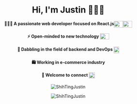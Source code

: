 <h1 align="center">Hi, I'm Justin 🙋🏻‍♂️</h1>

<h4 align="center">👨🏻‍💻 A passionate web developer focused on React.js<img align="top" width=30 height=22 src="https://upload.wikimedia.org/wikipedia/commons/thumb/a/a7/React-icon.svg/1280px-React-icon.svg.png" /><img align="top" width=30 height=22 src="https://react-redux.js.org/img/redux.svg" /></h4>
<h4 align="center">⚡ Open-minded to new technology <img align="top" width=30 height=20 src="https://redux-saga.js.org/img/Redux-Saga-Logo.png" /></h4>
<h4 align="center">👀 Dabbling in the field of backend and DevOps <img align="top" width=18 height=22 src="https://seeklogo.com/images/N/nodejs-logo-FBE122E377-seeklogo.com.png" /></h4>
<h4 align="center">🛍 Working in e-commerce industry</h4>
<h4 align="center">🤝 Welcome to connect <a href="https://www.linkedin.com/in/justinhuang777"><img align="top" width=20 height=20 src="https://content.linkedin.com/content/dam/me/business/en-us/amp/brand-site/v2/bg/LI-Bug.svg.original.svg" /></a></h4>


<p align="center"><img src="https://github-readme-stats.vercel.app/api?username=ShihTingJustin&show_icons=true&locale=en" alt="ShihTingJustin" /></p>

<p align="center"><img src="https://github-readme-streak-stats.herokuapp.com/?user=ShihTingJustin&" alt="ShihTingJustin" /></p>

<!--
**ShihTingJustin/ShihTingJustin** is a ✨ _special_ ✨ repository because its `README.md` (this file) appears on your GitHub profile.

Here are some ideas to get you started:

- 🔭 I’m currently working on ...
- 🌱 I’m currently learning ...
- 👯 I’m looking to collaborate on ...
- 🤔 I’m looking for help with ...
- 💬 Ask me about ...
- 📫 How to reach me: ...
- 😄 Pronouns: ...
- ⚡ Fun fact: ...
-->
